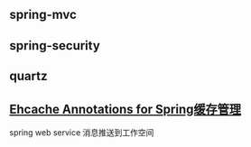 ## spring-mvc
## spring-security
## quartz
## [Ehcache Annotations for Spring缓存管理](http://code.google.com/p/ehcache-spring-annotations/)
spring web service
消息推送到工作空间